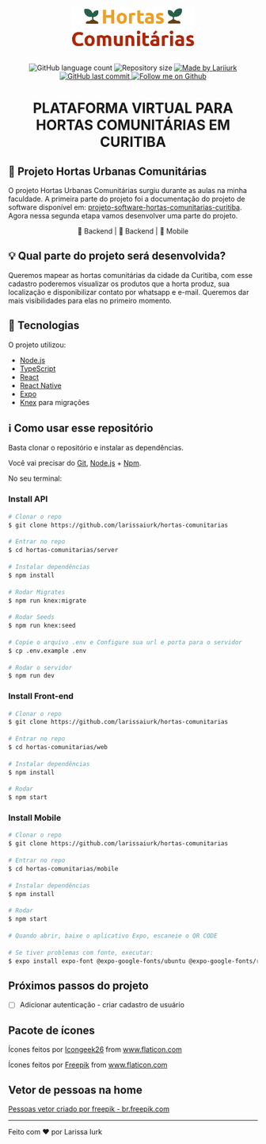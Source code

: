 <h1 align="center">
    <img alt="Hortas Comunitárias" title="Hortas Comunitárias" src="./web/src/assets/logo.png" width="250px" />
</h1>

<p align="center">
  <img alt="GitHub language count" src="https://img.shields.io/github/languages/count/larissaiurk/hortas-comunitarias?color=%23a100ff">

  <img alt="Repository size" src="https://img.shields.io/github/repo-size/larissaiurk/hortas-comunitarias">
	
  <a href="https://www.linkedin.com/in/larissaiurk/">
    <img alt="Made by Lariiurk" src="https://img.shields.io/static/v1?label=made%20by&message=Lariiurk&color=ff69b4">
  </a>

  <a href="https://github.com/larissaiurk/hortas-comunitarias/commits/master">
    <img alt="GitHub last commit" src="https://img.shields.io/github/last-commit/larissaiurk/hortas-comunitarias">
  </a>

  <a href="https://github.com/larissaiurk/">
    <img alt="Follow me on Github" src="https://img.shields.io/github/followers/larissaiurk?label=Follow&style=social">
  </a>  
</p>
<p align="center">
<!-- <a href="https://insomnia.rest/run/?label=Ecoleta%20API&uri=https%3A%2F%2Fraw.githubusercontent.com%2Flarissaiurk%2Fhortas-comunitarias%2Fmaster%2Fserver%2Finsomnia.json" target="_blank"><img src="https://insomnia.rest/images/run.svg" alt="Run in Insomnia"></a> -->
</p>

<h1 align="center">PLATAFORMA VIRTUAL PARA HORTAS COMUNITÁRIAS EM CURITIBA</h1>

## :seedling: Projeto Hortas Urbanas Comunitárias

O projeto Hortas Urbanas Comunitárias surgiu durante as aulas na minha faculdade. A primeira parte do projeto foi a documentação do projeto de software disponível em: [projeto-software-hortas-comunitarias-curitiba](https://github.com/larissaiurk/projeto-software-hortas-comunitarias-curitiba). Agora nessa segunda etapa vamos desenvolver uma parte do projeto.

<p align="center">🚧 Backend | 🚧 Backend | 🚧 Mobile </p>


## 💡 Qual parte do projeto será desenvolvida?

Queremos mapear as hortas comunitárias da cidade da Curitiba, com esse cadastro poderemos visualizar os produtos que a horta produz, sua localização e disponibilizar contato por whatsapp e e-mail. Queremos dar mais visibilidades para elas no primeiro momento.


## :rocket: Tecnologias

O projeto utilizou:

- [Node.js][nodejs]
- [TypeScript][typescript]
- [React][reactjs]
- [React Native][rn]
- [Expo][expo]
- [Knex][knex] para migrações

## :information_source: Como usar esse repositório

Basta clonar o repositório e instalar as dependências.

Você vai precisar do [Git](https://git-scm.com), [Node.js][nodejs] + [Npm][npm].

No seu terminal:

### Install API 

```bash
# Clonar o repo
$ git clone https://github.com/larissaiurk/hortas-comunitarias

# Entrar no repo
$ cd hortas-comunitarias/server

# Instalar dependências
$ npm install

# Rodar Migrates
$ npm run knex:migrate

# Rodar Seeds
$ npm run knex:seed

# Copie o arquivo .env e Configure sua url e porta para o servidor
$ cp .env.example .env

# Rodar o servidor
$ npm run dev

```

### Install Front-end

```bash
# Clonar o repo
$ git clone https://github.com/larissaiurk/hortas-comunitarias

# Entrar no repo
$ cd hortas-comunitarias/web

# Instalar dependências
$ npm install

# Rodar
$ npm start

```

### Install Mobile

```bash
# Clonar o repo
$ git clone https://github.com/larissaiurk/hortas-comunitarias

# Entrar no repo
$ cd hortas-comunitarias/mobile

# Instalar dependências
$ npm install

# Rodar
$ npm start

# Quando abrir, baixe o aplicativo Expo, escaneie o QR CODE

# Se tiver problemas com fonte, executar:
$ expo install expo-font @expo-google-fonts/ubuntu @expo-google-fonts/roboto

```

## Próximos passos do projeto

- [ ] Adicionar autenticação - criar cadastro de usuário

## Pacote de ícones

<div>Ícones feitos por <a href="https://www.flaticon.com/br/autores/icongeek26" title="Icongeek26">Icongeek26</a> from <a href="https://www.flaticon.com/br/" title="Flaticon">www.flaticon.com</a></div>

Ícones feitos por <a href="https://www.flaticon.com/br/autores/freepik" title="Freepik">Freepik</a> from <a href="https://www.flaticon.com/br/" title="Flaticon"> www.flaticon.com</a>

## Vetor de pessoas na home 

<a href='https://br.freepik.com/fotos-vetores-gratis/pessoas'>Pessoas vetor criado por freepik - br.freepik.com</a>


---

Feito com ❤️ por Larissa Iurk

[npm]: https://www.npmjs.com/get-npm
[nodejs]: https://nodejs.org/
[typescript]: https://www.typescriptlang.org/
[expo]: https://expo.io/
[reactjs]: https://reactjs.org
[rn]: https://facebook.github.io/react-native/
[knex]: http://knexjs.org/
[materialui]: https://material-ui.com/pt/
